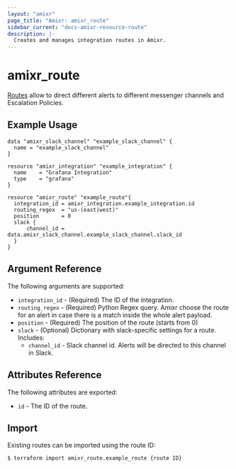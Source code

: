```yaml
---
layout: "amixr"
page_title: "Amixr: amixr_route"
sidebar_current: "docs-amixr-resource-route"
description: |-
  Creates and manages integration routes in Amixr.
---
```


# amixr\_route

[Routes](https://api-docs.amixr.io/#routes) allow to direct different alerts to different messenger channels and Escalation Policies.

## Example Usage

```hcl
data "amixr_slack_channel" "example_slack_channel" {
  name = "example_slack_channel"
}

resource "amixr_integration" "example_integration" {
  name    = "Grafana Integration"
  type    = "grafana"
}

resource "amixr_route" "example_route"{ 
  integration_id = amixr_integration.example_integration.id
  routing_regex  = "us-(east|west)"
  position       = 0
  slack {
      channel_id = data.amixr_slack_channel.example_slack_channel.slack_id
  }
}
```

## Argument Reference

The following arguments are supported:

  * `integration_id` - (Required) The ID of the integration.
  * `routing_regex` - (Required) Python Regex query. Amixr choose the route for an alert in case there is a match inside the whole alert payload.
  * `position` - (Required) The position of the route (starts from 0)
  * `slack` - (Optional) Dictionary with slack-specific settings for a route. Includes:
    - `channel_id` - Slack channel id. Alerts will be directed to this channel in Slack.


## Attributes Reference

The following attributes are exported:

  * `id` - The ID of the route.
  

## Import

Existing routes can be imported using the route ID:

```sh
$ terraform import amixr_route.example_route {route ID}
```

